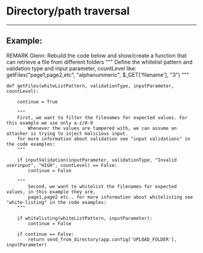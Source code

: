 # Directory/path traversal
-------

## Example:

REMARK Glenn: Rebuild the code below and show/create a function that can retrieve a file from different folders
	"""
		Define the whitelist pattern and validation type and input parameter, countLevel like:
		getFiles("page1,page2,etc", "alphanummeric", $_GET['filename'], "3")
	"""

	def getFiles(whiteListPattern, validationType, inputParameter, countLevel):
		
		continue = True

		"""
		First, we want to filter the filenames for expected values. For this example we use only a-z/0-9
			Whenever the values are tampered with, we can assume an attacker is trying to inject malicious input.
		for more information about validation see "input validations" in the code examples:
		"""

		if inputValidation(inputParameter, validationType, "Invalid userinput", "HIGH", countLevel) == False:
			continue = False

		"""
			Second, we want to whitelist the filenames for expected values, in this example they are,
			page1,page2 etc.. for more information about whitelisting see "white-listing" in the code examples:
		"""

		if whitelisting(whiteListPattern, inputParameter):
			continue = False

		if continue == False:
			return send_from_directory(app.config['UPLOAD_FOLDER'], inputParameter)
